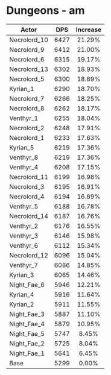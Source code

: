 # Dungeons - am
| Actor | DPS | Increase |
|---|:---:|:---:|
|Necrolord_10|6427|21.29%|
|Necrolord_9|6412|21.00%|
|Necrolord_6|6315|19.17%|
|Necrolord_13|6302|18.93%|
|Necrolord_5|6300|18.89%|
|Kyrian_1|6290|18.70%|
|Necrolord_7|6266|18.25%|
|Necrolord_8|6262|18.17%|
|Venthyr_1|6255|18.04%|
|Necrolord_2|6248|17.91%|
|Necrolord_1|6233|17.63%|
|Kyrian_5|6219|17.36%|
|Venthyr_8|6219|17.36%|
|Venthyr_4|6208|17.15%|
|Necrolord_11|6199|16.98%|
|Necrolord_3|6195|16.91%|
|Necrolord_4|6194|16.89%|
|Venthyr_5|6188|16.78%|
|Necrolord_14|6187|16.76%|
|Venthyr_2|6176|16.55%|
|Venthyr_3|6146|15.98%|
|Venthyr_6|6112|15.34%|
|Necrolord_12|6096|15.04%|
|Venthyr_7|6086|14.85%|
|Kyrian_3|6065|14.46%|
|Night_Fae_6|5946|12.21%|
|Kyrian_4|5916|11.64%|
|Kyrian_2|5911|11.55%|
|Night_Fae_3|5887|11.10%|
|Night_Fae_4|5879|10.95%|
|Night_Fae_5|5747|8.45%|
|Night_Fae_2|5725|8.04%|
|Night_Fae_1|5641|6.45%|
|Base|5299|0.00%|
